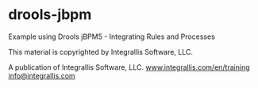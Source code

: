 drools-jbpm
===========

Example using Drools jBPM5 - Integrating Rules and Processes

This material is copyrighted by Integrallis Software, LLC. 

A publication of Integrallis Software, LLC.
www.integrallis.com/en/training
info@integrallis.com